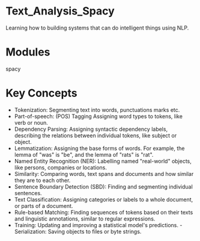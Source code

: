 # Text_Analysis_Spacy

Learning how to building systems that can do intelligent things using NLP.

# Modules

spacy 

# Key Concepts 

- Tokenization: Segmenting text into words, punctuations marks etc.
- Part-of-speech: (POS) Tagging Assigning word types to tokens, like verb or noun.
- Dependency Parsing: Assigning syntactic dependency labels, describing the relations between individual tokens, like subject or object.
- Lemmatization: Assigning the base forms of words. For example, the lemma of "was" is "be", and the lemma of "rats" is "rat".
- Named Entity Recognition (NER): Labelling named "real-world" objects, like persons, companies or locations.
- Similarity: Comparing words, text spans and documents and how similar they are to each other.
- Sentence Boundary Detection (SBD): Finding and segmenting individual sentences.
- Text Classification: Assigning categories or labels to a whole document, or parts of a document.
- Rule-based Matching: Finding sequences of tokens based on their texts and linguistic annotations, similar to regular expressions.
- Training: Updating and improving a statistical model's predictions.
 -Serialization: Saving objects to files or byte strings.
